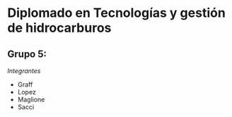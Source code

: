 # Diplomado en Tecnologías y gestión de hidrocarburos

## Grupo 5:

*Integrantes*

* Graff
* Lopez
* Maglione
* Sacci
